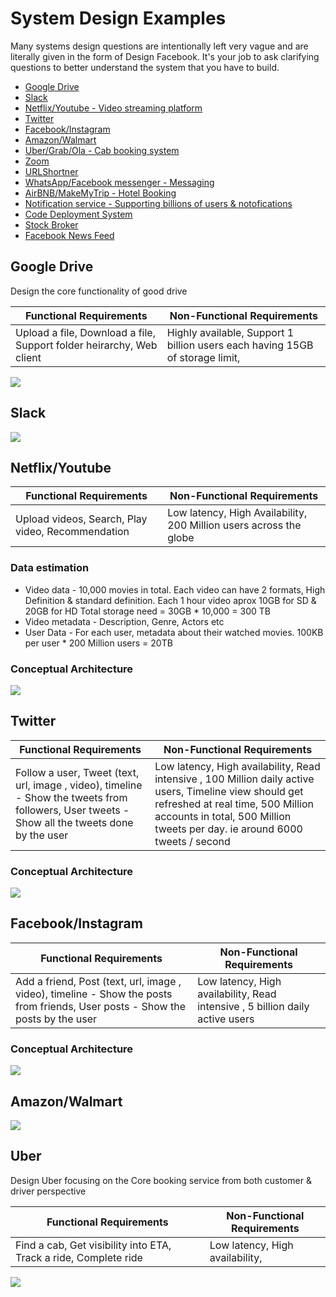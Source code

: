 # System Design Examples

Many systems design questions are intentionally left very vague and are literally given in the form of Design Facebook. It's your job to ask clarifying questions to better understand the system that you have to build.

- [Google Drive](#google-drive)
- [Slack](#Slack)
- [Netflix/Youtube - Video streaming platform](#NetflixYoutube)
- [Twitter](#twitter)
- [Facebook/Instagram](#FacebookInstagram)
- [Amazon/Walmart](#AmazonWalmart)
- [Uber/Grab/Ola - Cab booking system](#Uber)
- [Zoom](#zoom)
- [URLShortner](#URLShortner)
- [WhatsApp/Facebook messenger - Messaging](#Whatsapp)
- [AirBNB/MakeMyTrip - Hotel Booking](#airbnb)
- [Notification service - Supporting billions of users & notofications](#)
- [Code Deployment System](#)
- [Stock Broker](#)
- [Facebook News Feed](#)



## Google Drive
Design the core functionality of good drive

Functional Requirements | Non-Functional Requirements
------------ | -------------
Upload a file, Download a file, Support folder heirarchy, Web client | Highly available, Support 1 billion users each having 15GB of storage limit,

<img src="https://github.com/spatnaik77/system-design-examples/blob/master/design-pictures/GoogleDrive.png"/>
<br>

## Slack

<img src="https://github.com/spatnaik77/system-design-examples/blob/master/design-pictures/Slack.png">
<br>

## Netflix/Youtube

Functional Requirements | Non-Functional Requirements
------------ | -------------
Upload videos, Search, Play video, Recommendation | Low latency, High Availability, 200 Million users across the globe

### Data estimation
* Video data - 10,000 movies in total. Each video can have 2 formats, High Definition & standard definition. Each 1 hour video aprox 10GB for SD & 20GB for HD
Total storage need = 30GB * 10,000 = 300 TB
* Video metadata - Description, Genre, Actors etc
* User Data - For each user, metadata about their watched movies. 100KB per user * 200 Million users = 20TB 
### Conceptual Architecture
<img src="https://github.com/spatnaik77/system-design-examples/blob/master/design-pictures/Netflix.png">
<br>

## Twitter
Functional Requirements | Non-Functional Requirements
------------ | -------------
Follow a user, Tweet (text, url, image , video), timeline - Show the tweets from followers, User tweets - Show all the tweets done by the user | Low latency, High availability, Read intensive , 100 Million daily active users, Timeline view should get refreshed at real time, 500 Million accounts in total, 500 Million tweets per day. ie around 6000 tweets / second

### Conceptual Architecture
<img src="https://github.com/spatnaik77/system-design-examples/blob/master/design-pictures/Twitter.png">
<br>

## Facebook/Instagram
Functional Requirements | Non-Functional Requirements
------------ | -------------
Add a friend, Post (text, url, image , video), timeline - Show the posts from friends, User posts - Show the posts by the user | Low latency, High availability, Read intensive , 5 billion daily active users

### Conceptual Architecture
<img src="https://github.com/spatnaik77/system-design-examples/blob/master/design-pictures/Facebook.png">
<br>

## Amazon/Walmart
<img src="https://github.com/spatnaik77/system-design-examples/blob/master/design-pictures/Walmart.png">
<br>

## Uber
Design Uber focusing on the Core booking service from both customer & driver perspective

Functional Requirements | Non-Functional Requirements
------------ | -------------
Find a cab, Get visibility into ETA, Track a ride, Complete ride | Low latency, High availability, 

<img src="https://github.com/spatnaik77/system-design-examples/blob/master/design-pictures/Uber.png">
<br>











